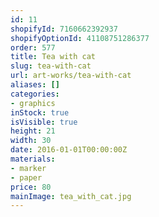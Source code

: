 ```yaml
---
id: 11
shopifyId: 7160662392937
shopifyOptionId: 41108751286377
order: 577
title: Tea with cat
slug: tea-with-cat
url: art-works/tea-with-cat
aliases: []
categories:
- graphics
inStock: true
isVisible: true
height: 21
width: 30
date: 2016-01-01T00:00:00Z
materials:
- marker
- paper
price: 80
mainImage: tea_with_cat.jpg
---
```

